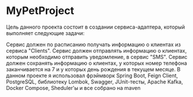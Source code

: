 # MyPetProject
Цель данного проекта состоит в создании сервиса-адаптера, который выполняет следующие задачи:

Сервис должен по расписанию получать информацию о клиентах из сервиса "Clients". Сервис должен отправлять информацию о клиентах, которым необходимо отправить уведомление, в сервис "SMS". Сервис должен сохранять информацию о клиентах, у которых номер телефона заканчивается на 7 и у которых день рождения в текущем месяце. В данном проекте я использовал фрэймворк Spring Boot, Feign Client, PostgreSQL, библиотеку Lombok, Swagger, JUnit-тесты, Apache Kafka, Docker Compose, Sheduler'ы и все собрано на maven
